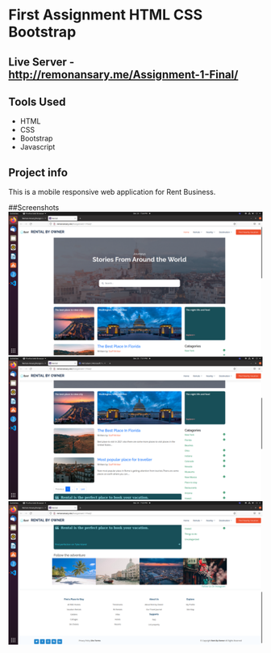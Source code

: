 # First Assignment HTML CSS Bootstrap

## Live Server - http://remonansary.me/Assignment-1-Final/

## Tools Used

- HTML
- CSS
- Bootstrap
- Javascript

## Project info

This is a mobile responsive web application for Rent Business.

##Screenshots
!["upper portion"](https://github.com/Remon-Ansary/Assignment-1-Final/blob/main/assets/img/Screenshots/Screeenshot1.png)
!["upper portion"](https://github.com/Remon-Ansary/Assignment-1-Final/blob/main/assets/img/Screenshots/Screenshot2.png)
!["upper portion"](https://github.com/Remon-Ansary/Assignment-1-Final/blob/main/assets/img/Screenshots/Screenshot3.png)
